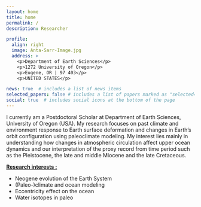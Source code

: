 ```yaml
---
layout: home
title: home
permalink: /
description: Researcher 

profile:
  align: right
  image: Anta-Sarr-Image.jpg
  address: >
    <p>Department of Earth Sciences</p>
    <p>1272 University of Oregon</p>
    <p>Eugene, OR | 97 403</p>
    <p>UNITED STATES</p>

news: true  # includes a list of news items
selected_papers: false # includes a list of papers marked as "selected={true}"
social: true  # includes social icons at the bottom of the page
---
```


I currently am a Postdoctoral Scholar at Department of Earth Sciences, University of Oregon (USA). My research focuses on past climate and environment response to Earth surface deformation and changes in Earth’s orbit configuration using paleoclimate modeling.  My interest lies mainly in understanding how changes in atmospheric circulation affect upper ocean dynamics and our interpretation of the proxy record from time period such as the Pleistocene, the late and middle Miocene and the late Cretaceous. 
  
__<u>Research interests :</u>__

- Neogene evolution of the Earth System 
- (Paleo-)climate and ocean modeling
- Eccentricity effect on the ocean
- Water isotopes in paleo








